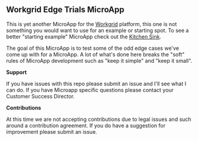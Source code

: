 ## Workgrid Edge Trials MicroApp

This is yet another MicroApp for the [Workgrid](https://www.workgrid.com) platform, this one is not something you would want to use for an example or starting spot. To see a better "starting example" MicroApp check out the [Kitchen Sink](https://github.com/Workgrid/microapp-kitchen-sink).

The goal of this MicroApp is to test some of the odd edge cases we've come up with for a MicroApp. A lot of what's done here breaks the "soft" rules of MicroApp development such as "keep it simple" and "keep it small".

**Support**

If you have issues with this repo please submit an issue and I'll see what I can do. If you have Microapp specific questions please contact your Customer Success Director.

**Contributions**

At this time we are not accepting contributions due to legal issues and such around a contribution agreement. If you do have a suggestion for improvement please submit an issue.
